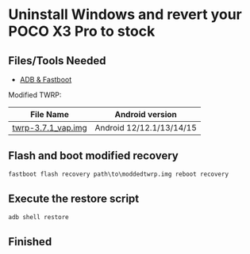 # Uninstall Windows and revert your POCO X3 Pro to stock

## Files/Tools Needed

- [ADB & Fastboot](https://developer.android.com/studio/releases/platform-tools)

Modified TWRP:

| File Name                                       | Android version |
|-------------------------------------------------|-----------------|
| [twrp-3.7.1_vap.img](https://github.com/WaLoVayu/POCOX3Pro-Common-Files/releases/download/twrp/twrp-3.7.1_vap.img) | Android 12/12.1/13/14/15 |

## Flash and boot modified recovery

```cmd
fastboot flash recovery path\to\moddedtwrp.img reboot recovery
```

## Execute the restore script

```cmd
adb shell restore
```

## Finished

